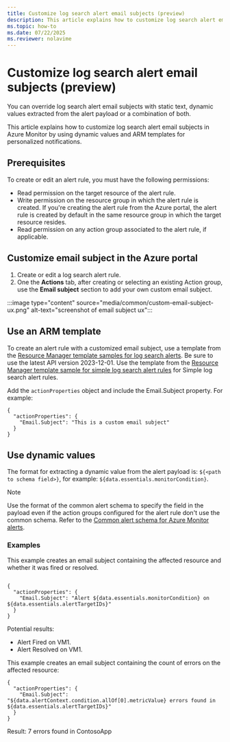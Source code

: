 ```yaml
---
title: Customize log search alert email subjects (preview)
description: This article explains how to customize log search alert email subjects in Azure Monitor by using dynamic values and ARM templates for personalized notifications.
ms.topic: how-to
ms.date: 07/22/2025
ms.reviewer: nolavime
---
```


# Customize log search alert email subjects (preview)

You can override log search alert email subjects with static text, dynamic values extracted from the alert payload or a combination of both.

This article explains how to customize log search alert email subjects in Azure Monitor by using dynamic values and ARM templates for personalized notifications.

## Prerequisites
To create or edit an alert rule, you must have the following permissions:
-	Read permission on the target resource of the alert rule.
-	Write permission on the resource group in which the alert rule is created. If you're creating the alert rule from the Azure portal, the alert rule is created by default in the same resource group in which the target resource resides.
-	Read permission on any action group associated to the alert rule, if applicable.

## Customize email subject in the Azure portal

1. Create or edit a log search alert rule.
1. One the **Actions** tab, after creating or selecting an existing Action group, use the **Email subject** section to add your own custom email subject.

:::image type="content" source="media/common/custom-email-subject-ux.png" alt-text="screenshot of email subject ux":::

## Use an ARM template

To create an alert rule with a customized email subject, use a template from the [Resource Manager template samples for log search alerts](resource-manager-alerts-log.md). Be sure to use the latest API version 2023-12-01. Use the template from the [Resource Manager template sample for simple log search alert rules](resource-manager-alerts-simple-log-search-alerts.md) for Simple log search alert rules.


Add the `actionProperties` object and include the Email.Subject property. For example:

```
{
  "actionProperties": {
    "Email.Subject": "This is a custom email subject"
  }
}
```

## Use dynamic values

The format for extracting a dynamic value from the alert payload is: `${<path to schema field>}`, for example: `${data.essentials.monitorCondition}`. 

> [!NOTE]
> Use the format of the common alert schema to specify the field in the payload even if the action groups configured for the alert rule don't use the common schema. Refer to the [Common alert schema for Azure Monitor alerts](alerts-common-schema.md).

### Examples

This example creates an email subject containing the affected resource and whether it was fired or resolved. 

```

{
  "actionProperties": {
    "Email.Subject": "Alert ${data.essentials.monitorCondition} on ${data.essentials.alertTargetIDs}"
  }
}
```

Potential results:

- Alert Fired on VM1.
- Alert Resolved on VM1.
 
This example creates an email subject containing the count of errors on the affected resource:

```
{
  "actionProperties": {
    "Email.Subject": "${data.alertContext.condition.allOf[0].metricValue} errors found in ${data.essentials.alertTargetIDs}"
  }
}
```

Result:
7 errors found in ContosoApp
